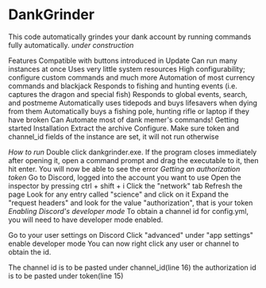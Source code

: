 # DankGrinder
This code automatically grindes your dank account by running commands fully automatically. *under construction* 


Features
Compatible with buttons introduced in Update
Can run many instances at once
Uses very little system resources
High configurability; configure custom commands and much more
Automation of most currency commands and blackjack
Responds to fishing and hunting events (i.e. captures the dragon and special fish)
Responds to global events, search, and postmeme
Automatically uses tidepods and buys lifesavers when dying from them
Automatically buys a fishing pole, hunting rifle or laptop if they have broken
Can Automate most of dank memer's commands!
Getting started
Installation
Extract the archive
Configure. Make sure token and channel_id fields of the instance are set, it will not run otherwise

*How to run*
Double click dankgrinder.exe. If the program closes immediately after opening it, open a command prompt and drag the executable to it, then hit enter. You will now be able to see the error
*Getting an authorization token*
Go to Discord, logged into the account you want to use
Open the inspector by pressing ctrl + shift + i
Click the "network" tab
Refresh the page
Look for any entry called "science" and click on it
Expand the "request headers" and look for the value "authorization", that is your token
*Enabling Discord's developer mode*
To obtain a channel id for config.yml, you will need to have developer mode enabled.

Go to your user settings on Discord
Click "advanced" under "app settings"
enable developer mode
You can now right click any user or channel to obtain the id.


The channel id is to be pasted under channel_id(line 16)
the authorization id is to be pasted under token(line 15)
